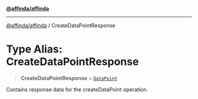 [**@affinda/affinda**](../README.md)

***

[@affinda/affinda](../globals.md) / CreateDataPointResponse

# Type Alias: CreateDataPointResponse

> **CreateDataPointResponse** = [`DataPoint`](../interfaces/DataPoint.md)

Contains response data for the createDataPoint operation.
